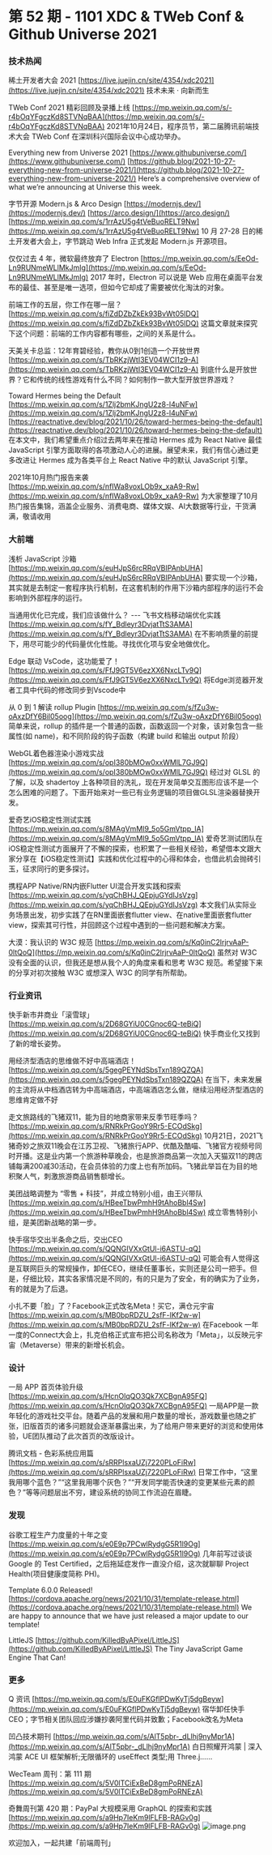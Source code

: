 # 第 52 期 - 1101 XDC & TWeb Conf & Github Universe 2021
### 技术热闻
稀土开发者大会 2021
[https://live.juejin.cn/site/4354/xdc2021](https://live.juejin.cn/site/4354/xdc2021)
技术未来 · 向新而生

TWeb Conf 2021 精彩回顾及录播上线
[https://mp.weixin.qq.com/s/-r4bOqYFgczKd8STVNqBAA](https://mp.weixin.qq.com/s/-r4bOqYFgczKd8STVNqBAA)
2021年10月24日，程序员节，第二届腾讯前端技术大会 TWeb Conf 在深圳科兴国际会议中心成功举办。

Everything new from Universe 2021
[https://www.githubuniverse.com/](https://www.githubuniverse.com/)
[https://github.blog/2021-10-27-everything-new-from-universe-2021/](https://github.blog/2021-10-27-everything-new-from-universe-2021/)
Here’s a comprehensive overview of what we’re announcing at Universe this week.

字节开源 Modern.js & Arco Design
[https://modernjs.dev/](https://modernjs.dev/)
[https://arco.design/](https://arco.design/)
[https://mp.weixin.qq.com/s/1rrAzU5g4tVeBuoRELT9Nw](https://mp.weixin.qq.com/s/1rrAzU5g4tVeBuoRELT9Nw)
10 月 27-28 日的稀土开发者大会上，字节跳动 Web Infra 正式发起 Modern.js 开源项目。

仅仅过去 4 年，微软最终放弃了 Electron
[https://mp.weixin.qq.com/s/EeOd-Ln9RUNmeWLlMkJmIg](https://mp.weixin.qq.com/s/EeOd-Ln9RUNmeWLlMkJmIg)
2017 年时，Electron 可以说是 Web 应用在桌面平台发布的最佳、甚至是唯一选项，但如今它却成了需要被优化淘汰的对象。 

前端工作的五层，你工作在哪一层？
[https://mp.weixin.qq.com/s/fiZdDZbZkEk93BvWt05lDQ](https://mp.weixin.qq.com/s/fiZdDZbZkEk93BvWt05lDQ)
这篇文章就来探究下这个问题：前端的工作内容都有哪些，之间的关系是什么。

天美关卡总监：12年育碧经验，教你从0到1创造一个开放世界
[https://mp.weixin.qq.com/s/TbRKzjWtI3EV04WCI1z9-A](https://mp.weixin.qq.com/s/TbRKzjWtI3EV04WCI1z9-A)
到底什么是开放世界？它和传统的线性游戏有什么不同？如何制作一款大型开放世界游戏？

Toward Hermes being the Default
[https://mp.weixin.qq.com/s/1Zlj2bmKJngU2z8-l4uNFw](https://mp.weixin.qq.com/s/1Zlj2bmKJngU2z8-l4uNFw)
[https://reactnative.dev/blog/2021/10/26/toward-hermes-being-the-default](https://reactnative.dev/blog/2021/10/26/toward-hermes-being-the-default)
在本文中，我们希望重点介绍过去两年来在推动 Hermes 成为 React Native 最佳 JavaScript 引擎方面取得的各项激动人心的进展。展望未来，我们有信心通过更多改进让 Hermes 成为各类平台上 React Native 中的默认 JavaScript 引擎。

2021年10月热门报告来袭
[https://mp.weixin.qq.com/s/nfIWa8voxLOb9x_xaA9-Rw](https://mp.weixin.qq.com/s/nfIWa8voxLOb9x_xaA9-Rw)
为大家整理了10月热门报告集锦，涵盖企业服务、消费电商、媒体文娱、AI大数据等行业，干货满满，敬请收用

### 大前端
浅析 JavaScript 沙箱
[https://mp.weixin.qq.com/s/euHJpS6rcRRqVBIPAnbUHA](https://mp.weixin.qq.com/s/euHJpS6rcRRqVBIPAnbUHA)
要实现一个沙箱，其实就是去制定一套程序执行机制，在这套机制的作用下沙箱内部程序的运行不会影响到外部程序的运行。

当通用优化已完成，我们应该做什么？ --- 飞书文档移动端优化实践
[https://mp.weixin.qq.com/s/fY_Bdleyr3DvjatTtS3AMA](https://mp.weixin.qq.com/s/fY_Bdleyr3DvjatTtS3AMA)
在不影响质量的前提下，用尽可能少的代码量优化性能。寻找优化项与安全地做优化。

Edge 联动 VsCode，这功能爱了！
[https://mp.weixin.qq.com/s/FfJ9GT5V6ezXX6NxcLTv9Q](https://mp.weixin.qq.com/s/FfJ9GT5V6ezXX6NxcLTv9Q)
将Edge浏览器开发者工具中代码的修改同步到Vscode中

从 0 到 1 解读 rollup Plugin
[https://mp.weixin.qq.com/s/fZu3w-oAxzDfY6Bil05oog](https://mp.weixin.qq.com/s/fZu3w-oAxzDfY6Bil05oog)
简单来说，rollup 的插件是一个普通的函数，函数返回一个对象，该对象包含一些属性(如 name)，和不同阶段的钩子函数（构建 build 和输出 output 阶段）

WebGL着色器渲染小游戏实战
[https://mp.weixin.qq.com/s/opI380bMOw0xxWMlL7GJ9Q](https://mp.weixin.qq.com/s/opI380bMOw0xxWMlL7GJ9Q)
经过对 GLSL 的了解，以及 shadertoy 上各种项目的洗礼，现在开发简单交互图形应该不是一个怎么困难的问题了。下面开始来对一些已有业务逻辑的项目做GLSL渲染器替换开发。

爱奇艺iOS稳定性测试实践
[https://mp.weixin.qq.com/s/8MAgVmMI9_5o5GmVtpp_lA](https://mp.weixin.qq.com/s/8MAgVmMI9_5o5GmVtpp_lA)
爱奇艺测试团队在iOS稳定性测试方面展开了不懈的探索，也积累了一些相关经验，希望借本文跟大家分享在【iOS稳定性测试】实践和优化过程中的心得和体会，也借此机会抛砖引玉，征求同行的更多探讨。

携程APP Native/RN内嵌Flutter UI混合开发实践和探索
[https://mp.weixin.qq.com/s/yqChBHJ_QEpjuGYdIJsVzg](https://mp.weixin.qq.com/s/yqChBHJ_QEpjuGYdIJsVzg)
本文我们从实际业务场景出发，初步实践了在RN里面嵌套flutter view、在native里面嵌套flutter view，探索其可行性，并回顾这个过程中遇到的一些问题和解决方案。

大漠：我认识的 W3C 规范
[https://mp.weixin.qq.com/s/Kq0inC2lrjrvAaP-0ltQoQ](https://mp.weixin.qq.com/s/Kq0inC2lrjrvAaP-0ltQoQ)
虽然对 W3C 没有全面的认识，但我还是想从我个人的角度来看和思考 W3C 规范。希望接下来的分享对初次接触 W3C 或想深入 W3C 的同学有所帮助。

### 行业资讯
快手新市井商业「滚雪球」
[https://mp.weixin.qq.com/s/2D68GYiU0CGnoc6Q-teBiQ](https://mp.weixin.qq.com/s/2D68GYiU0CGnoc6Q-teBiQ)
快手商业化又找到了新的增长姿势。

用经济型酒店的思维做不好中高端酒店！
[https://mp.weixin.qq.com/s/5gegPEYNdSbsTxn189QZQA](https://mp.weixin.qq.com/s/5gegPEYNdSbsTxn189QZQA)
在当下，未来发展的主流将从中档酒店转为中高端酒店，中高端酒店怎么做，继续沿用经济型酒店的思维肯定做不好

走文旅路线的飞猪双11，能为目的地商家带来反季节旺季吗？
[https://mp.weixin.qq.com/s/RNRkPrGooY9Rr5-ECOdSkg](https://mp.weixin.qq.com/s/RNRkPrGooY9Rr5-ECOdSkg)
10月21日，2021飞猪奇妙之旅双11晚会在江苏卫视、飞猪旅行APP、优酷及酷喵、飞猪官方视频号同时开播。这是业内第一个旅游种草晚会，也是旅游商品第一次加入天猫双11的跨店铺每满200减30活动，在会员体验的力度上也有所加码。飞猪此举旨在为目的地积聚人气，刺激旅游商品销售额增长。 

美团战略调整为 “零售 + 科技”，并成立特别小组，由王兴带队
[https://mp.weixin.qq.com/s/HBeeTbwPmhH9tAhoBbl4Sw](https://mp.weixin.qq.com/s/HBeeTbwPmhH9tAhoBbl4Sw)
成立零售特别小组，是美团新战略的第一步。

快手宿华交出半条命之后，交出CEO
[https://mp.weixin.qq.com/s/QQNGIVXxGtUl-i6ASTU-qQ](https://mp.weixin.qq.com/s/QQNGIVXxGtUl-i6ASTU-qQ)
可能会有人觉得这是互联网巨头的常规操作，卸任CEO，继续任董事长，实则还是公司一把手。但是，仔细比较，其实各家情况是不同的，有的只是为了安全，有的确实为了业务，有的就是为了后退。

小扎不要「脸」了？Facebook正式改名Meta！买它，满仓元宇宙
[https://mp.weixin.qq.com/s/MB0bpRDZU_2sfF-lKf2w-w](https://mp.weixin.qq.com/s/MB0bpRDZU_2sfF-lKf2w-w)
在Facebook 一年一度的Connect大会上，扎克伯格正式宣布把公司名称改为「Meta」，以反映元宇宙（Metaverse）带来的新增长机会。

### 设计
一局 APP 首页体验升级
[https://mp.weixin.qq.com/s/HcnOlqQO3Qk7XCBgnA95FQ](https://mp.weixin.qq.com/s/HcnOlqQO3Qk7XCBgnA95FQ)
一局APP是一款年轻化的游戏社交平台。随着产品的发展和用户数量的增长，游戏数量也随之扩张，旧版首页的诸多问题就会逐渐暴露出来，为了给用户带来更好的浏览和使用体验，UE团队推动了此次首页的改版设计。

腾讯文档 - 色彩系统应用篇
[https://mp.weixin.qq.com/s/sRRPlsxaUZj7220PLoFiRw](https://mp.weixin.qq.com/s/sRRPlsxaUZj7220PLoFiRw)
日常工作中，“这里我用哪个蓝色？”“这里我用哪个灰色？”“开发同学能否快速的变更某些元素的颜色？”等等问题层出不穷，建设系统的协同工作流迫在眉睫。

### 发现
谷歌工程生产力度量的十年之变
[https://mp.weixin.qq.com/s/e0E9p7PCwlRydgG5R1l9Og](https://mp.weixin.qq.com/s/e0E9p7PCwlRydgG5R1l9Og)
几年前写过谈谈 Google 的 Test Certified，之后拖延症发作一直没介绍，这次就聊聊 Project Health(项目健康度简称 PH)。

Template 6.0.0 Released!
[https://cordova.apache.org/news/2021/10/31/template-release.html](https://cordova.apache.org/news/2021/10/31/template-release.html)
We are happy to announce that we have just released a major update to our template!

LittleJS
[https://github.com/KilledByAPixel/LittleJS](https://github.com/KilledByAPixel/LittleJS)
The Tiny JavaScript Game Engine That Can!

### 更多
Q 资讯
[https://mp.weixin.qq.com/s/E0uFKGflPDwKyTj5dgBeyw](https://mp.weixin.qq.com/s/E0uFKGflPDwKyTj5dgBeyw)
宿华卸任快手CEO；字节相关团队回应涉嫌抄袭阿里代码并致歉；Facebook改名为Meta

凹凸技术期刊
[https://mp.weixin.qq.com/s/AlT5pbr-_dLlhj9nyMpr1A](https://mp.weixin.qq.com/s/AlT5pbr-_dLlhj9nyMpr1A)
白日照耀开鸿蒙 | 深入鸿蒙 ACE UI 框架解析;无限循环的 useEffect 类型;用 Three.j……

WecTeam 周刊：第 111 期[https://mp.weixin.qq.com/s/5V0lTCiExBeD8gmPoRNEzA](https://mp.weixin.qq.com/s/5V0lTCiExBeD8gmPoRNEzA)

奇舞周刊第 420 期：PayPal 大规模采用 GraphQL 的探索和实践
[https://mp.weixin.qq.com/s/a9Hp7IeKm9lFLFB-RAGv0g](https://mp.weixin.qq.com/s/a9Hp7IeKm9lFLFB-RAGv0g)
![image.png](https://cdn.nlark.com/yuque/0/2020/png/85771/1605930034828-7fc81343-651f-4a15-8465-eebe5a23cf61.png#height=31&id=C5Hpa&margin=%5Bobject%20Object%5D&name=image.png&originHeight=90&originWidth=2186&originalType=binary&ratio=1&size=14325&status=done&style=none&width=746)


欢迎加入，一起共建「前端周刊」
